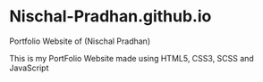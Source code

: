 # Nischal-Pradhan.github.io
Portfolio Website of (Nischal Pradhan)

This is my PortFolio Website made using HTML5, CSS3, SCSS and JavaScript



